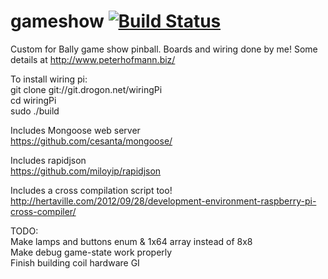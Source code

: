 # gameshow [![Build Status](https://travis-ci.org/thepoho/gameshow.svg?branch=master)](https://travis-ci.org/thepoho/gameshow)

Custom for Bally game show pinball.  Boards and wiring done by me! Some details at http://www.peterhofmann.biz/


To install wiring pi:  
git clone git://git.drogon.net/wiringPi  
cd wiringPi  
sudo ./build  
  
Includes Mongoose web server  
https://github.com/cesanta/mongoose/  
  
Includes rapidjson  
https://github.com/miloyip/rapidjson  
  
Includes a cross compilation script too!   
 http://hertaville.com/2012/09/28/development-environment-raspberry-pi-cross-compiler/  
  
TODO:  
Make lamps and buttons enum & 1x64 array instead of 8x8  
Make debug game-state work properly  
Finish building coil hardware
GI
